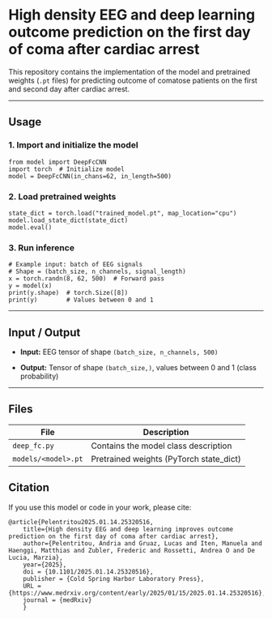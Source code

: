 # High density EEG and deep learning outcome prediction on the first day of coma after cardiac arrest

This repository contains the implementation of the model and pretrained weights (`.pt` files) for predicting outcome of comatose patients on the first and second day after cardiac arrest.  

---

## Usage

### 1. Import and initialize the model

```
from model import DeepFcCNN
import torch  # Initialize model
model = DeepFcCNN(in_chans=62, in_length=500)
```

### 2. Load pretrained weights

```
state_dict = torch.load("trained_model.pt", map_location="cpu") model.load_state_dict(state_dict)
model.eval()
```

### 3. Run inference

```
# Example input: batch of EEG signals
# Shape = (batch_size, n_channels, signal_length)
x = torch.randn(8, 62, 500)  # Forward pass
y = model(x)
print(y.shape)  # torch.Size([8])
print(y)        # Values between 0 and 1
```

---

## Input / Output

- **Input:** EEG tensor of shape `(batch_size, n_channels, 500)`
    
- **Output:** Tensor of shape `(batch_size,)`, values between 0 and 1 (class probability)
    

---

## Files

| File                | Description                             |
| ------------------- | --------------------------------------- |
| `deep_fc.py`        | Contains the model class description    |
| `models/<model>.pt` | Pretrained weights (PyTorch state_dict) |

## Citation

If you use this model or code in your work, please cite:

```
@article{Pelentritou2025.01.14.25320516,
	title={High density EEG and deep learning improves outcome prediction on the first day of coma after cardiac arrest},
	author={Pelentritou, Andria and Gruaz, Lucas and Iten, Manuela and Haenggi, Matthias and Zubler, Frederic and Rossetti, Andrea O and De Lucia, Marzia},
	year={2025},
	doi = {10.1101/2025.01.14.25320516},
	publisher = {Cold Spring Harbor Laboratory Press},
	URL = {https://www.medrxiv.org/content/early/2025/01/15/2025.01.14.25320516},
	journal = {medRxiv}
	}
```

